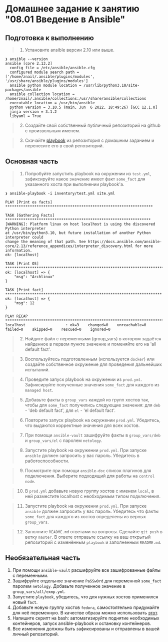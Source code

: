 # Домашнее задание к занятию "08.01 Введение в Ansible"

## Подготовка к выполнению
>1. Установите ansible версии 2.10 или выше.
```
❯ ansible --version
ansible [core 2.13.2]
  config file = /etc/ansible/ansible.cfg
  configured module search path = ['/home/znail/.ansible/plugins/modules', '/usr/share/ansible/plugins/modules']
  ansible python module location = /usr/lib/python3.10/site-packages/ansible
  ansible collection location = /home/znail/.ansible/collections:/usr/share/ansible/collections
  executable location = /usr/bin/ansible
  python version = 3.10.5 (main, Jun  6 2022, 18:49:26) [GCC 12.1.0]
  jinja version = 3.1.2
  libyaml = True
```

>2. Создайте свой собственный публичный репозиторий на github с произвольным именем.


>3. Скачайте [playbook](./playbook/) из репозитория с домашним заданием и перенесите его в свой репозиторий.


## Основная часть
>1. Попробуйте запустить playbook на окружении из `test.yml`, зафиксируйте какое значение имеет факт `some_fact` для указанного хоста при выполнении playbook'a.
```
❯ ansible-playbook -i inventory/test.yml site.yml

PLAY [Print os facts] ******************************************************************

TASK [Gathering Facts] *****************************************************************
[WARNING]: Platform linux on host localhost is using the discovered Python interpreter
at /usr/bin/python3.10, but future installation of another Python interpreter could
change the meaning of that path. See https://docs.ansible.com/ansible-
core/2.13/reference_appendices/interpreter_discovery.html for more information.
ok: [localhost]

TASK [Print OS] ************************************************************************
ok: [localhost] => {
    "msg": "Archlinux"
}

TASK [Print fact] **********************************************************************
ok: [localhost] => {
    "msg": 12
}

PLAY RECAP *****************************************************************************
localhost                  : ok=3    changed=0    unreachable=0    failed=0    skipped=0    rescued=0    ignored=0
```
>2. Найдите файл с переменными (group_vars) в котором задаётся найденное в первом пункте значение и поменяйте его на 'all default fact'.

>3. Воспользуйтесь подготовленным (используется `docker`) или создайте собственное окружение для проведения дальнейших испытаний.

>4. Проведите запуск playbook на окружении из `prod.yml`. Зафиксируйте полученные значения `some_fact` для каждого из `managed host`.

>5. Добавьте факты в `group_vars` каждой из групп хостов так, чтобы для `some_fact` получились следующие значения: для `deb` - 'deb default fact', для `el` - 'el default fact'.

>6.  Повторите запуск playbook на окружении `prod.yml`. Убедитесь, что выдаются корректные значения для всех хостов.

>7. При помощи `ansible-vault` зашифруйте факты в `group_vars/deb` и `group_vars/el` с паролем `netology`.

>8. Запустите playbook на окружении `prod.yml`. При запуске `ansible` должен запросить у вас пароль. Убедитесь в работоспособности.

>9. Посмотрите при помощи `ansible-doc` список плагинов для подключения. Выберите подходящий для работы на `control node`.

>10. В `prod.yml` добавьте новую группу хостов с именем  `local`, в ней разместите localhost с необходимым типом подключения.

>11. Запустите playbook на окружении `prod.yml`. При запуске `ansible` должен запросить у вас пароль. Убедитесь что факты `some_fact` для каждого из хостов определены из верных `group_vars`.

>12. Заполните `README.md` ответами на вопросы. Сделайте `git push` в ветку `master`. В ответе отправьте ссылку на ваш открытый репозиторий с изменённым `playbook` и заполненным `README.md`.

## Необязательная часть

1. При помощи `ansible-vault` расшифруйте все зашифрованные файлы с переменными.
2. Зашифруйте отдельное значение `PaSSw0rd` для переменной `some_fact` паролем `netology`. Добавьте полученное значение в `group_vars/all/exmp.yml`.
3. Запустите `playbook`, убедитесь, что для нужных хостов применился новый `fact`.
4. Добавьте новую группу хостов `fedora`, самостоятельно придумайте для неё переменную. В качестве образа можно использовать [этот](https://hub.docker.com/r/pycontribs/fedora).
5. Напишите скрипт на bash: автоматизируйте поднятие необходимых контейнеров, запуск ansible-playbook и остановку контейнеров.
6. Все изменения должны быть зафиксированы и отправлены в вашей личный репозиторий.

